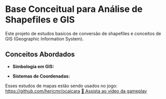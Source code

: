 # Base Conceitual para Análise de Shapefiles e GIS

Este projeto de estudos basicos de conversão de shapefiles e conceitos de GIS (Geographic Information System). 

## Conceitos Abordados

- **Simbologia em GIS:** 

- **Sistemas de Coordenadas:**




Esses estudos de mapas estão sendo usados no jogo: https://github.com/hericmr/ocaicara
[🎥 Assista ao vídeo da gameplay](https://youtu.be/MtoaXkZIpLQ)
